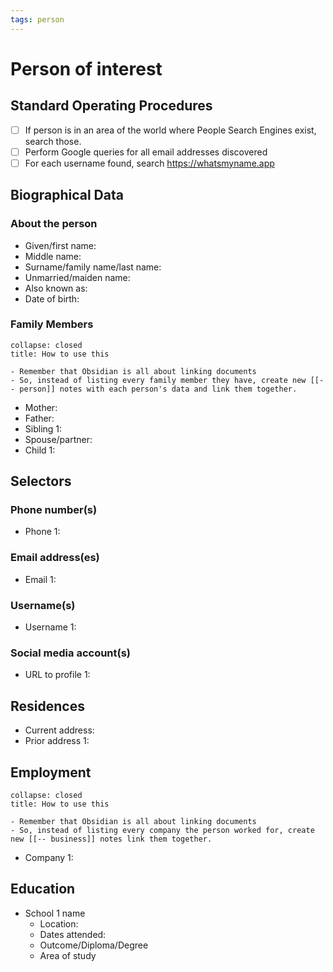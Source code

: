 ```yaml
---
tags: person
---
```

# Person of interest
## Standard Operating Procedures
- [ ] If person is in an area of the world where People Search Engines exist, search those.
- [ ] Perform Google queries for all email addresses discovered
- [ ] For each username found, search https://whatsmyname.app

## Biographical Data
### About the person
- Given/first name:
- Middle name:
- Surname/family name/last name:
- Unmarried/maiden name:
- Also known as:
- Date of birth:

### Family Members
```ad-tip
collapse: closed
title: How to use this

- Remember that Obsidian is all about linking documents 
- So, instead of listing every family member they have, create new [[-- person]] notes with each person's data and link them together.

```
- Mother: 
- Father:
- Sibling 1: 
- Spouse/partner: 
- Child 1:

## Selectors
### Phone number(s)
- Phone 1:

### Email address(es)
- Email 1:

### Username(s)
- Username 1:

### Social media account(s)
- URL to profile 1:

## Residences
- Current address: 
- Prior address 1:

## Employment
```ad-tip
collapse: closed
title: How to use this

- Remember that Obsidian is all about linking documents 
- So, instead of listing every company the person worked for, create new [[-- business]] notes link them together.

```
- Company 1: 

## Education
- School 1 name
	- Location:
	- Dates attended:
	- Outcome/Diploma/Degree
	- Area of study

